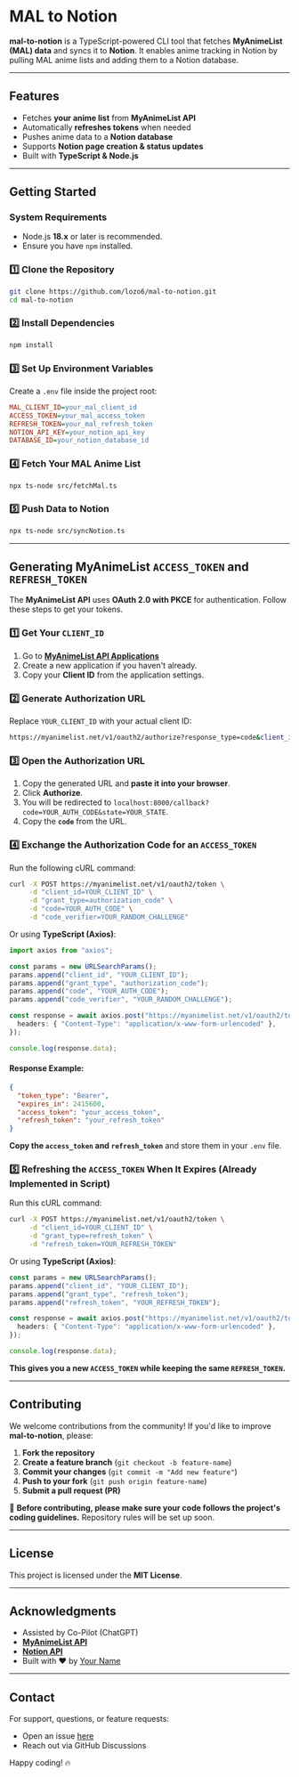 # MAL to Notion

**mal-to-notion** is a TypeScript-powered CLI tool that fetches **MyAnimeList (MAL) data** and syncs it to **Notion**. It enables anime tracking in Notion by pulling MAL anime lists and adding them to a Notion database.

---

##  Features
-  Fetches **your anime list** from **MyAnimeList API**
-  Automatically **refreshes tokens** when needed
-  Pushes anime data to a **Notion database**
-  Supports **Notion page creation & status updates**
-  Built with **TypeScript & Node.js**

---

##  Getting Started

### **System Requirements**
- Node.js **18.x** or later is recommended.
- Ensure you have `npm` installed.


### **1️⃣ Clone the Repository**
```sh
git clone https://github.com/lozo6/mal-to-notion.git
cd mal-to-notion
```

### **2️⃣ Install Dependencies**
```sh
npm install
```

### **3️⃣ Set Up Environment Variables**
Create a `.env` file inside the project root:
```ini
MAL_CLIENT_ID=your_mal_client_id
ACCESS_TOKEN=your_mal_access_token
REFRESH_TOKEN=your_mal_refresh_token
NOTION_API_KEY=your_notion_api_key
DATABASE_ID=your_notion_database_id
```

### **4️⃣ Fetch Your MAL Anime List**
```sh
npx ts-node src/fetchMal.ts
```

### **5️⃣ Push Data to Notion**
```sh
npx ts-node src/syncNotion.ts
```

---

##  Generating MyAnimeList `ACCESS_TOKEN` and `REFRESH_TOKEN`
The **MyAnimeList API** uses **OAuth 2.0 with PKCE** for authentication. Follow these steps to get your tokens.

### **1️⃣ Get Your `CLIENT_ID`**
1. Go to **[MyAnimeList API Applications](https://myanimelist.net/apiconfig)**
2. Create a new application if you haven't already.
3. Copy your **Client ID** from the application settings.

### **2️⃣ Generate Authorization URL**
Replace `YOUR_CLIENT_ID` with your actual client ID:
```sh
https://myanimelist.net/v1/oauth2/authorize?response_type=code&client_id=YOUR_CLIENT_ID&state=YOUR_RANDOM_STRING&code_challenge=YOUR_RANDOM_CHALLENGE
```

### **3️⃣ Open the Authorization URL**
1. Copy the generated URL and **paste it into your browser**.
2. Click **Authorize**.
3. You will be redirected to `localhost:8000/callback?code=YOUR_AUTH_CODE&state=YOUR_STATE`.
4. Copy the **`code`** from the URL.

### **4️⃣ Exchange the Authorization Code for an `ACCESS_TOKEN`**
Run the following cURL command:
```sh
curl -X POST https://myanimelist.net/v1/oauth2/token \
     -d "client_id=YOUR_CLIENT_ID" \
     -d "grant_type=authorization_code" \
     -d "code=YOUR_AUTH_CODE" \
     -d "code_verifier=YOUR_RANDOM_CHALLENGE"
```

Or using **TypeScript (Axios)**:
```typescript
import axios from "axios";

const params = new URLSearchParams();
params.append("client_id", "YOUR_CLIENT_ID");
params.append("grant_type", "authorization_code");
params.append("code", "YOUR_AUTH_CODE");
params.append("code_verifier", "YOUR_RANDOM_CHALLENGE");

const response = await axios.post("https://myanimelist.net/v1/oauth2/token", params, {
  headers: { "Content-Type": "application/x-www-form-urlencoded" },
});

console.log(response.data);
```

#### **Response Example:**
```json
{
  "token_type": "Bearer",
  "expires_in": 2415600,
  "access_token": "your_access_token",
  "refresh_token": "your_refresh_token"
}
```
 **Copy the `access_token` and `refresh_token`** and store them in your `.env` file.

### **5️⃣ Refreshing the `ACCESS_TOKEN` When It Expires** (Already Implemented in Script)
Run this cURL command:
```sh
curl -X POST https://myanimelist.net/v1/oauth2/token \
     -d "client_id=YOUR_CLIENT_ID" \
     -d "grant_type=refresh_token" \
     -d "refresh_token=YOUR_REFRESH_TOKEN"
```

Or using **TypeScript (Axios)**:
```typescript
const params = new URLSearchParams();
params.append("client_id", "YOUR_CLIENT_ID");
params.append("grant_type", "refresh_token");
params.append("refresh_token", "YOUR_REFRESH_TOKEN");

const response = await axios.post("https://myanimelist.net/v1/oauth2/token", params, {
  headers: { "Content-Type": "application/x-www-form-urlencoded" },
});

console.log(response.data);
```

 **This gives you a new `ACCESS_TOKEN` while keeping the same `REFRESH_TOKEN`.**

---

##  Contributing
We welcome contributions from the community! If you'd like to improve **mal-to-notion**, please:
1. **Fork the repository**
2. **Create a feature branch** (`git checkout -b feature-name`)
3. **Commit your changes** (`git commit -m "Add new feature"`)
4. **Push to your fork** (`git push origin feature-name`)
5. **Submit a pull request (PR)**

🚨 **Before contributing, please make sure your code follows the project's coding guidelines.** Repository rules will be set up soon.

---

##  License
This project is licensed under the **MIT License**.

---

##  Acknowledgments
- Assisted by Co-Pilot (ChatGPT)
- **[MyAnimeList API](https://myanimelist.net/apiconfig/references/api/v2)**
- **[Notion API](https://developers.notion.com/reference/intro)**
- Built with ❤️ by [Your Name](https://github.com/lozo6)

---

##  Contact
For support, questions, or feature requests:
- Open an issue [here](https://github.com/lozo6/mal-to-notion/issues)
- Reach out via GitHub Discussions

Happy coding! 🔥
